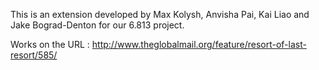 This is an extension developed by Max Kolysh, Anvisha Pai, Kai Liao and Jake Bograd-Denton for our 6.813 project.


Works on the URL : http://www.theglobalmail.org/feature/resort-of-last-resort/585/
